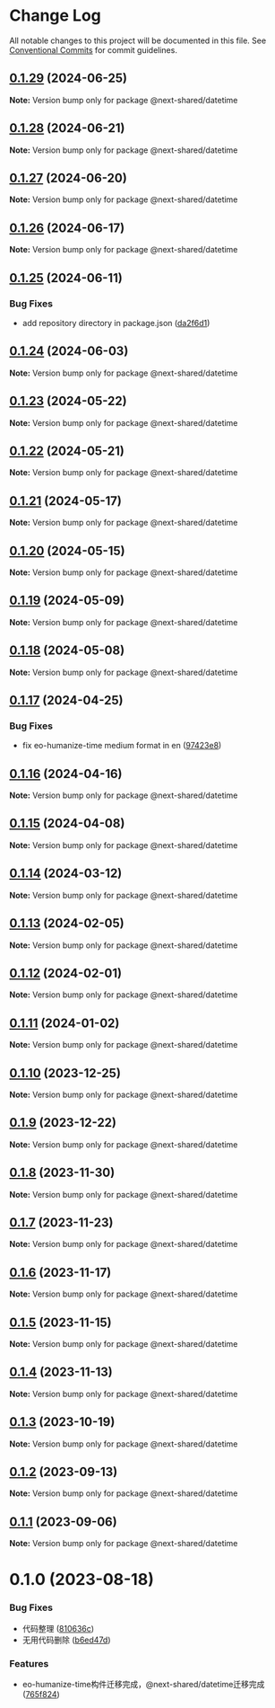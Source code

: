 # Change Log

All notable changes to this project will be documented in this file.
See [Conventional Commits](https://conventionalcommits.org) for commit guidelines.

## [0.1.29](https://github.com/easyops-cn/next-bricks/compare/@next-shared/datetime@0.1.28...@next-shared/datetime@0.1.29) (2024-06-25)

**Note:** Version bump only for package @next-shared/datetime





## [0.1.28](https://github.com/easyops-cn/next-bricks/compare/@next-shared/datetime@0.1.27...@next-shared/datetime@0.1.28) (2024-06-21)

**Note:** Version bump only for package @next-shared/datetime





## [0.1.27](https://github.com/easyops-cn/next-bricks/compare/@next-shared/datetime@0.1.26...@next-shared/datetime@0.1.27) (2024-06-20)

**Note:** Version bump only for package @next-shared/datetime





## [0.1.26](https://github.com/easyops-cn/next-bricks/compare/@next-shared/datetime@0.1.25...@next-shared/datetime@0.1.26) (2024-06-17)

**Note:** Version bump only for package @next-shared/datetime





## [0.1.25](https://github.com/easyops-cn/next-bricks/compare/@next-shared/datetime@0.1.24...@next-shared/datetime@0.1.25) (2024-06-11)


### Bug Fixes

* add repository directory in package.json ([da2f6d1](https://github.com/easyops-cn/next-bricks/commit/da2f6d11bc112d4901adc4beb744e8f5b945c01d))





## [0.1.24](https://github.com/easyops-cn/next-bricks/compare/@next-shared/datetime@0.1.23...@next-shared/datetime@0.1.24) (2024-06-03)

**Note:** Version bump only for package @next-shared/datetime





## [0.1.23](https://github.com/easyops-cn/next-bricks/compare/@next-shared/datetime@0.1.22...@next-shared/datetime@0.1.23) (2024-05-22)

**Note:** Version bump only for package @next-shared/datetime





## [0.1.22](https://github.com/easyops-cn/next-bricks/compare/@next-shared/datetime@0.1.21...@next-shared/datetime@0.1.22) (2024-05-21)

**Note:** Version bump only for package @next-shared/datetime





## [0.1.21](https://github.com/easyops-cn/next-bricks/compare/@next-shared/datetime@0.1.20...@next-shared/datetime@0.1.21) (2024-05-17)

**Note:** Version bump only for package @next-shared/datetime





## [0.1.20](https://github.com/easyops-cn/next-bricks/compare/@next-shared/datetime@0.1.19...@next-shared/datetime@0.1.20) (2024-05-15)

**Note:** Version bump only for package @next-shared/datetime





## [0.1.19](https://github.com/easyops-cn/next-bricks/compare/@next-shared/datetime@0.1.18...@next-shared/datetime@0.1.19) (2024-05-09)

**Note:** Version bump only for package @next-shared/datetime





## [0.1.18](https://github.com/easyops-cn/next-bricks/compare/@next-shared/datetime@0.1.17...@next-shared/datetime@0.1.18) (2024-05-08)

**Note:** Version bump only for package @next-shared/datetime





## [0.1.17](https://github.com/easyops-cn/next-bricks/compare/@next-shared/datetime@0.1.16...@next-shared/datetime@0.1.17) (2024-04-25)


### Bug Fixes

* fix eo-humanize-time medium format in en ([97423e8](https://github.com/easyops-cn/next-bricks/commit/97423e81a5c4fb899851070715c77b5492e57732))





## [0.1.16](https://github.com/easyops-cn/next-bricks/compare/@next-shared/datetime@0.1.15...@next-shared/datetime@0.1.16) (2024-04-16)

**Note:** Version bump only for package @next-shared/datetime





## [0.1.15](https://github.com/easyops-cn/next-bricks/compare/@next-shared/datetime@0.1.14...@next-shared/datetime@0.1.15) (2024-04-08)

**Note:** Version bump only for package @next-shared/datetime





## [0.1.14](https://github.com/easyops-cn/next-bricks/compare/@next-shared/datetime@0.1.13...@next-shared/datetime@0.1.14) (2024-03-12)

**Note:** Version bump only for package @next-shared/datetime





## [0.1.13](https://github.com/easyops-cn/next-bricks/compare/@next-shared/datetime@0.1.12...@next-shared/datetime@0.1.13) (2024-02-05)

**Note:** Version bump only for package @next-shared/datetime





## [0.1.12](https://github.com/easyops-cn/next-bricks/compare/@next-shared/datetime@0.1.11...@next-shared/datetime@0.1.12) (2024-02-01)

**Note:** Version bump only for package @next-shared/datetime





## [0.1.11](https://github.com/easyops-cn/next-bricks/compare/@next-shared/datetime@0.1.10...@next-shared/datetime@0.1.11) (2024-01-02)

**Note:** Version bump only for package @next-shared/datetime





## [0.1.10](https://github.com/easyops-cn/next-bricks/compare/@next-shared/datetime@0.1.9...@next-shared/datetime@0.1.10) (2023-12-25)

**Note:** Version bump only for package @next-shared/datetime





## [0.1.9](https://github.com/easyops-cn/next-bricks/compare/@next-shared/datetime@0.1.8...@next-shared/datetime@0.1.9) (2023-12-22)

**Note:** Version bump only for package @next-shared/datetime





## [0.1.8](https://github.com/easyops-cn/next-bricks/compare/@next-shared/datetime@0.1.7...@next-shared/datetime@0.1.8) (2023-11-30)

**Note:** Version bump only for package @next-shared/datetime





## [0.1.7](https://github.com/easyops-cn/next-bricks/compare/@next-shared/datetime@0.1.6...@next-shared/datetime@0.1.7) (2023-11-23)

**Note:** Version bump only for package @next-shared/datetime





## [0.1.6](https://github.com/easyops-cn/next-bricks/compare/@next-shared/datetime@0.1.5...@next-shared/datetime@0.1.6) (2023-11-17)

**Note:** Version bump only for package @next-shared/datetime





## [0.1.5](https://github.com/easyops-cn/next-bricks/compare/@next-shared/datetime@0.1.4...@next-shared/datetime@0.1.5) (2023-11-15)

**Note:** Version bump only for package @next-shared/datetime





## [0.1.4](https://github.com/easyops-cn/next-bricks/compare/@next-shared/datetime@0.1.3...@next-shared/datetime@0.1.4) (2023-11-13)

**Note:** Version bump only for package @next-shared/datetime





## [0.1.3](https://github.com/easyops-cn/next-bricks/compare/@next-shared/datetime@0.1.2...@next-shared/datetime@0.1.3) (2023-10-19)

**Note:** Version bump only for package @next-shared/datetime





## [0.1.2](https://github.com/easyops-cn/next-bricks/compare/@next-shared/datetime@0.1.1...@next-shared/datetime@0.1.2) (2023-09-13)

**Note:** Version bump only for package @next-shared/datetime





## [0.1.1](https://github.com/easyops-cn/next-bricks/compare/@next-shared/datetime@0.1.0...@next-shared/datetime@0.1.1) (2023-09-06)

**Note:** Version bump only for package @next-shared/datetime





# 0.1.0 (2023-08-18)


### Bug Fixes

* 代码整理 ([810636c](https://github.com/easyops-cn/next-bricks/commit/810636c6985c5d297bb1418c971c46eb0061dfe6))
* 无用代码删除 ([b6ed47d](https://github.com/easyops-cn/next-bricks/commit/b6ed47de360efe85dd8e212befb91aa015720df5))


### Features

* eo-humanize-time构件迁移完成，@next-shared/datetime迁移完成 ([765f824](https://github.com/easyops-cn/next-bricks/commit/765f824d2fe97c8495857e52446801fdaa9d9bb7))
